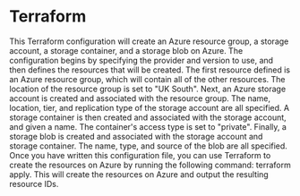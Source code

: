# Terraform
This Terraform configuration will create an Azure resource group, a storage account, a storage container, and a storage blob on Azure.
The configuration begins by specifying the provider and version to use, and then defines the resources that will be created.
The first resource defined is an Azure resource group, which will contain all of the other resources. The location of the resource group is set to "UK South".
Next, an Azure storage account is created and associated with the resource group. The name, location, tier, and replication type of the storage account are all specified.
A storage container is then created and associated with the storage account, and given a name. The container's access type is set to "private".
Finally, a storage blob is created and associated with the storage account and storage container. The name, type, and source of the blob are all specified.
Once you have written this configuration file, you can use Terraform to create the resources on Azure by running the following command: terraform apply. This will create the resources on Azure and output the resulting resource IDs.
